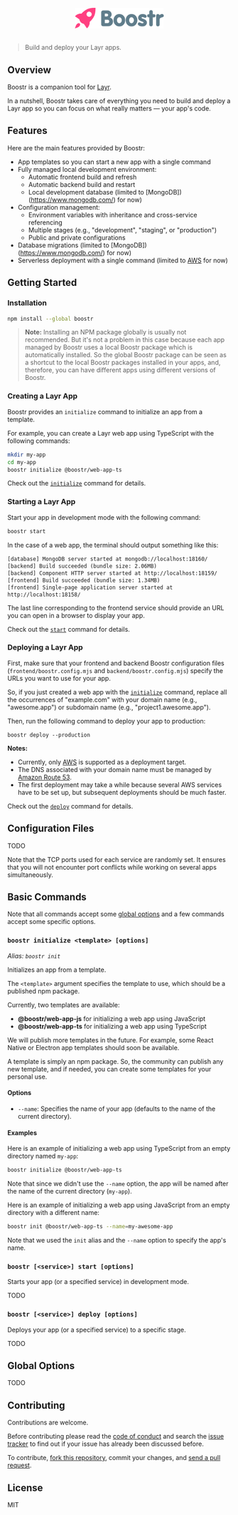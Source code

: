 <p align="center">
	<img src="assets/boostr-logo-with-icon.svg" width="200" alt="Boostr">
	<br>
	<br>
</p>

> Build and deploy your Layr apps.

## Overview

Boostr is a companion tool for [Layr](https://layrjs.com).

In a nutshell, Boostr takes care of everything you need to build and deploy a Layr app so you can focus on what really matters — your app's code.

## Features

Here are the main features provided by Boostr:

- App templates so you can start a new app with a single command
- Fully managed local development environment:
  - Automatic frontend build and refresh
  - Automatic backend build and restart
  - Local development database (limited to [MongoDB])(https://www.mongodb.com/) for now)
- Configuration management:
  - Environment variables with inheritance and cross-service referencing
  - Multiple stages (e.g., "development", "staging", or "production")
  - Public and private configurations
- Database migrations (limited to [MongoDB])(https://www.mongodb.com/) for now)
- Serverless deployment with a single command (limited to [AWS](https://aws.amazon.com/) for now)

## Getting Started

### Installation

```sh
npm install --global boostr
```

> **Note:** Installing an NPM package globally is usually not recommended. But it's not a problem in this case because each app managed by Boostr uses a local Boostr package which is automatically installed. So the global Boostr package can be seen as a shortcut to the local Boostr packages installed in your apps, and, therefore, you can have different apps using different versions of Boostr.

### Creating a Layr App

Boostr provides an `initialize` command to initialize an app from a template.

For example, you can create a Layr web app using TypeScript with the following commands:

```sh
mkdir my-app
cd my-app
boostr initialize @boostr/web-app-ts
```

Check out the [`initialize`](#boostr-initialize-template-options) command for details.

### Starting a Layr App

Start your app in development mode with the following command:

```sh
boostr start
```

In the case of a web app, the terminal should output something like this:

```
[database] MongoDB server started at mongodb://localhost:18160/
[backend] Build succeeded (bundle size: 2.06MB)
[backend] Component HTTP server started at http://localhost:18159/
[frontend] Build succeeded (bundle size: 1.34MB)
[frontend] Single-page application server started at http://localhost:18158/
```

The last line corresponding to the frontend service should provide an URL you can open in a browser to display your app.

Check out the [`start`](#boostr-service-start-options) command for details.

### Deploying a Layr App

First, make sure that your frontend and backend Boostr configuration files (`frontend/boostr.config.mjs` and `backend/boostr.config.mjs`) specify the URLs you want to use for your app.

So, if you just created a web app with the [`initialize`](#boostr-initialize-template-options) command, replace all the occurrences of "example.com" with your domain name (e.g., "awesome.app") or subdomain name (e.g., "project1.awesome.app").

Then, run the following command to deploy your app to production:

```
boostr deploy --production
```

**Notes:**

- Currently, only [AWS](https://aws.amazon.com/) is supported as a deployment target.
- The DNS associated with your domain name must be managed by [Amazon Route 53](https://aws.amazon.com/route53/).
- The first deployment may take a while because several AWS services have to be set up, but subsequent deployments should be much faster.

Check out the [`deploy`](#boostr-service-deploy-options) command for details.

## Configuration Files

TODO

Note that the TCP ports used for each service are randomly set. It ensures that you will not encounter port conflicts while working on several apps simultaneously.

## Basic Commands

Note that all commands accept some [global options](#global-options) and a few commands accept some specific options.

### `boostr initialize <template> [options]`

_Alias: `boostr init`_

Initializes an app from a template.

The `<template>` argument specifies the template to use, which should be a published npm package.

Currently, two templates are available:

- **@boostr/web-app-js** for initializing a web app using JavaScript
- **@boostr/web-app-ts** for initializing a web app using TypeScript

We will publish more templates in the future. For example, some React Native or Electron app templates should soon be available.

A template is simply an npm package. So, the community can publish any new template, and if needed, you can create some templates for your personal use.

#### Options

- `--name`: Specifies the name of your app (defaults to the name of the current directory).

#### Examples

Here is an example of initializing a web app using TypeScript from an empty directory named `my-app`:

```sh
boostr initialize @boostr/web-app-ts
```

Note that since we didn't use the `--name` option, the app will be named after the name of the current directory (`my-app`).

Here is an example of initializing a web app using JavaScript from an empty directory with a different name:

```sh
boostr init @boostr/web-app-ts --name=my-awesome-app
```

Note that we used the `init` alias and the `--name` option to specify the app's name.

### `boostr [<service>] start [options]`

Starts your app (or a specified service) in development mode.

TODO

### `boostr [<service>] deploy [options]`

Deploys your app (or a specified service) to a specific stage.

TODO

## Global Options

TODO

## Contributing

Contributions are welcome.

Before contributing please read the [code of conduct](https://github.com/boostrjs/boostr/blob/master/CODE_OF_CONDUCT.md) and search the [issue tracker](https://github.com/boostrjs/boostr/issues) to find out if your issue has already been discussed before.

To contribute, [fork this repository](https://docs.github.com/en/github/getting-started-with-github/fork-a-repo/), commit your changes, and [send a pull request](https://docs.github.com/en/github/collaborating-with-issues-and-pull-requests/about-pull-requests).

## License

MIT
